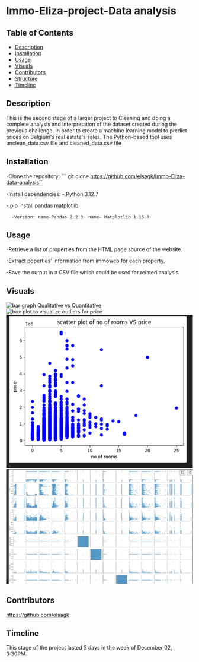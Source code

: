 # Immo-Eliza-project-Data analysis

## Table of Contents
- [Description](#description)
- [Installation](#installation)
- [Usage](#usage)
- [Visuals](#visuals)
- [Contributors](#contributors)
- [Structure](#structure)
- [Timeline](#timeline)
      
      
## Description

This is the second stage of a larger project to  Cleaning and doing a complete analysis and interpretation of the dataset created during the previous challenge. In order to create a machine learning model to predict prices on Belgium's real estate's sales.
The Python-based tool uses unclean_data.csv file and cleaned_data.csv file 

## Installation
 -Clone the repository: ``` git clone https://github.com/elsagk/Immo-Eliza-data-analysis``
 
 -Install dependencies:
   -.Python 3.12.7
   
   -.pip install pandas  matplotlib 
   
      -Version: name-Pandas 2.2.3  name- Matplotlib 1.16.0
## Usage

-Retrieve a list of properties from the HTML page source of the website.

-Extract poperties' information from immoweb for each property.

-Save the output in a CSV file which could be used for related analysis.

## Visuals
![bar graph Qualitative vs Quantitative](./Result_graphs/image.png)
![box plot to visualize outliers for price](./Result_graphs/image.png)
![relationships between  price and n of rooms](./Result-graphs/image-1.png)
![pair plot for multiple variables](./Result-graphs/image-2.png)





## Contributors
https://github.com/elsagk

## Timeline
This stage of the project lasted 3 days in the week of December 02, 3:30PM.



